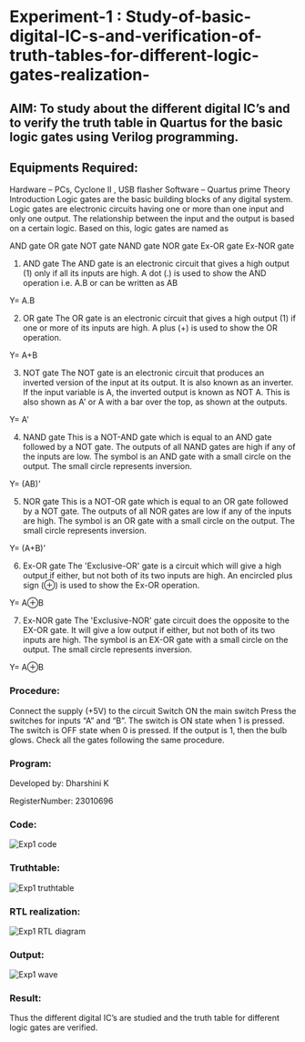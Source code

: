 # Experiment-1 : Study-of-basic-digital-IC-s-and-verification-of-truth-tables-for-different-logic-gates-realization-
## AIM: To study about the different digital IC’s and to verify the truth table in Quartus for the basic logic gates using Verilog programming.

## Equipments Required:
Hardware – PCs, Cyclone II , USB flasher
Software – Quartus prime
Theory
Introduction
Logic gates are the basic building blocks of any digital system. Logic gates are electronic circuits having one or more than one input and only one output. The relationship between the input and the output is based on a certain logic. Based on this, logic gates are named as

AND gate
OR gate
NOT gate
NAND gate
NOR gate
Ex-OR gate
Ex-NOR gate
1) AND gate
The AND gate is an electronic circuit that gives a high output (1) only if all its inputs are high. A dot (.) is used to show the AND operation i.e. A.B or can be written as AB

Y= A.B

2) OR gate
The OR gate is an electronic circuit that gives a high output (1) if one or more of its inputs are high. A plus (+) is used to show the OR operation.

Y= A+B

3) NOT gate
The NOT gate is an electronic circuit that produces an inverted version of the input at its output. It is also known as an inverter. If the input variable is A, the inverted output is known as NOT A. This is also shown as A' or A with a bar over the top, as shown at the outputs.

Y= A'

4) NAND gate
This is a NOT-AND gate which is equal to an AND gate followed by a NOT gate. The outputs of all NAND gates are high if any of the inputs are low. The symbol is an AND gate with a small circle on the output. The small circle represents inversion.

Y= (AB)’

5) NOR gate
This is a NOT-OR gate which is equal to an OR gate followed by a NOT gate. The outputs of all NOR gates are low if any of the inputs are high. The symbol is an OR gate with a small circle on the output. The small circle represents inversion.

Y= (A+B)’

6) Ex-OR gate
The 'Exclusive-OR' gate is a circuit which will give a high output if either, but not both of its two inputs are high. An encircled plus sign (⊕) is used to show the Ex-OR operation.

Y= A⊕B

7) Ex-NOR gate
The 'Exclusive-NOR' gate circuit does the opposite to the EX-OR gate. It will give a low output if either, but not both of its two inputs are high. The symbol is an EX-OR gate with a small circle on the output. The small circle represents inversion.

Y= A⊕B

### Procedure:
Connect the supply (+5V) to the circuit
Switch ON the main switch
Press the switches for inputs “A” and “B”. The switch is ON state when 1 is pressed. The switch is OFF state when 0 is pressed.
If the output is 1, then the bulb glows.
Check all the gates following the same procedure.

### Program:

Developed by: Dharshini K

RegisterNumber: 23010696

### Code:

![Exp1 code](https://github.com/dharshini-29/Study-of-basic-digital-IC-s-and-verification-of-truth-tables-for-different-logic-gates-realization-/assets/147474632/fe6efa45-5caa-4a19-8dec-91779dd30ff6)

### Truthtable:

![Exp1 truthtable](https://github.com/dharshini-29/Study-of-basic-digital-IC-s-and-verification-of-truth-tables-for-different-logic-gates-realization-/assets/147474632/a4184dc5-bfeb-41ad-8b5e-cb804a1176c9)

### RTL realization:

![Exp1 RTL diagram](https://github.com/dharshini-29/Study-of-basic-digital-IC-s-and-verification-of-truth-tables-for-different-logic-gates-realization-/assets/147474632/c571ee09-ac7b-48f3-9e43-e4aab1aee147)

### Output:

![Exp1 wave](https://github.com/dharshini-29/Study-of-basic-digital-IC-s-and-verification-of-truth-tables-for-different-logic-gates-realization-/assets/147474632/2475b7aa-1600-4df4-b68a-380e47bd2441)

### Result:
Thus the different digital IC’s are studied and the truth table for different logic gates are verified.
